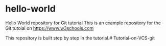 # hello-world
Hello World repository for Git tutorial
This is an example repository for the Git tutoial on https://www.w3schools.com

This repository is built step by step in the tutorial.# Tutorial-on-VCS-git
